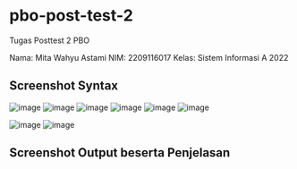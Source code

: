 # pbo-post-test-2
Tugas Posttest 2 PBO

Nama: Mita Wahyu Astami
NIM: 2209116017
Kelas: Sistem Informasi A 2022

## Screenshot Syntax
![image](https://github.com/mitawhy/pbo-post-test-2/assets/72842139/71d91b0d-c319-4b81-a3ce-40ee03a80559)
![image](https://github.com/mitawhy/pbo-post-test-2/assets/72842139/5e7ff339-310f-4181-a79e-a015ad1fd873)
![image](https://github.com/mitawhy/pbo-post-test-2/assets/72842139/5f613228-0fd0-41bb-8d76-8d3b434ae016)
![image](https://github.com/mitawhy/pbo-post-test-2/assets/72842139/9220b1d0-93c6-4087-864e-6a7a9a42dc31)
![image](https://github.com/mitawhy/pbo-post-test-2/assets/72842139/869c0c2e-b461-4b25-9388-e20f77f3c637)
![image](https://github.com/mitawhy/pbo-post-test-2/assets/72842139/699d1470-bbbe-43f8-bf02-003479d3cc5b)

![image](https://github.com/mitawhy/pbo-post-test-2/assets/72842139/f21c70e3-f7fc-4ef5-8eee-f5b5192ac25e)
![image](https://github.com/mitawhy/pbo-post-test-2/assets/72842139/60baa2b5-245f-4f42-b4bf-0587e24bcfda)








## Screenshot Output beserta Penjelasan
